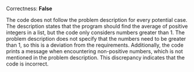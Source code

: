 Correctness: **False**

The code does not follow the problem description for every potential case. The description states that the program should find the average of positive integers in a list, but the code only considers numbers greater than 1. The problem description does not specify that the numbers need to be greater than 1, so this is a deviation from the requirements. Additionally, the code prints a message when encountering non-positive numbers, which is not mentioned in the problem description. This discrepancy indicates that the code is incorrect.